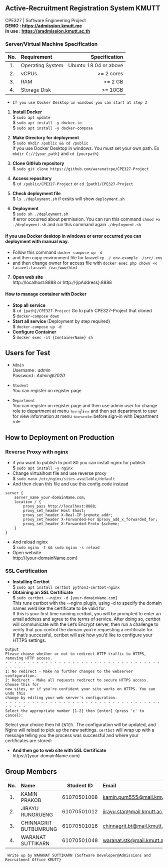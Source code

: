 
## Active-Recruitment Registration System KMUTT
CPE327 | Software Engineering Project <br/>
<b>DEMO : https://admission.kmutt.me</b><br/>
<b>In use : https://aradmission.kmutt.ac.th</b><br/>

### Server/Virtual Machine Specification 
| No. | Requirement | Specification |
| :---: | :--- | ---: |
| 1. | Operating System | Ubuntu 18.04 or above |
| 2. | vCPUs | >= 2 cores|
| 3. | RAM | >= 2 GB |
| 4. | Storage Disk | >= 10GB |

- ``` If you use Docker Desktop in windows you can start at step 3 ```

1. <b>Install Docker</b><br/>
$ `sudo apt update` <br/>
$ `sudo apt install -y docker.io` <br/>
$ `sudo apt install -y docker-compose` <br/>

2. <b>Make Directory for deployment</b><br/>
$ `sudo mkdir /public && cd /public` <br/>
if you use Docker Desktop in windows. You must set your own path. Ex `mkdir C://{your_path}` and `cd {yourpath}`

3. <b>Clone GitHub repository </b><br/>
$ `sudo git clone https://github.com/waranatcpe/CPE327-Project`<br/>

4. <b>Access repository</b><br/>
$ `cd /public/CPE327-Project` or `cd {path}/CPE327-Project`<br/>

5. <b>Check deployment file </b><br/>
$ `ls ./deployment.sh` if exsits will show `deployment.sh`<br/> 

6. <b>Deployment</b><br/>
$ `sudo sh ./deployment.sh`<br/>
if error occurred about permission. You can run this command `chmod +x ./deployment.sh` and run this command again `./deployment.sh` <br/>
#### if you use Docker desktop in windows or error occurred you can deployment with manual way. 
- Follow this command `docker-compose up -d` 
- and then copy environment file for laravel `cp ./.env-example ./src/.env` 
- and then change owner for access file with `docker exec php chown -R laravel:laravel /var/www/html`  <br/>

7. <b>Open web site</b><br/>
http://localhost:8888 or http://{ipAddress}:8888<br/>

#### How to manage container with Docker
- <b>Stop all service</b><br/>
  $ `cd {path}/CPE327-Project` Go to path CPE327-Project that cloned<br/>
  $ `docker-compose down`<br/>
- <b>Start all service </b>(Deployment by step required)<br/>
  $ `docker-compose up -d`<br/>
- <b>Configure Container</b><br/>
  $ `docker exec -it {ContainerName} sh` <br/>

## Users for Test
- `Admin`<br/>
   Username : <i>admin</i> <br/>
   Password : <i>Admin@2020</i> <br/>

- `Student`<br/>
   You can register on register page<br/>

- `Department`<br/>
   You can register on register page and then use admin user for change role to department at menu `จัดการผู้ใช้งาน` and then set department to user for view information at menu `จัดการภาควิชา` before sign-in with Department role

## How to Deployment on Production 
### Reverse Proxy with nginx
- if you want to publish to port 80 you can install nginx for publish<br/>
   $ `sudo apt install -y nginx` <br/>
- Change virtualhost file and use reverse proxy<br/>
   $ `sudo nano /etc/nginx/sites-available/default `<br/>
- And then clean this file and use this config code instead<br/>
```
server { 
    server_name your-domainName.com; 
    location / { 
        proxy_pass http://localhost:8888; 
        proxy_set_header Host $host; 
        proxy_set_header X-Real-IP $remote_addr; 
        proxy_set_header X-Forwarded-For $proxy_add_x_forwarded_for; 
        proxy_set_header X-Forwarded-Proto $scheme; 
    } 
} 
```
- And reload nginx <br/>
   $ `sudo nginx -t && sudo nginx -s reload` <br/>
- Open website<br/>
   http://{your-domainName.com}<br/>
   
### SSL Certification
- <b>Installing Certbot</b> <br/>
   $ `sudo apt install certbot python3-certbot-nginx` <br/>
- <b>Obtaining an SSL Certificate</b><br/>
   $ `sudo certbot --nginx -d [your-domainName.com]`<br/>
This runs certbot with the --nginx plugin, using -d to specify the domain names we’d like the certificate to be valid for.<br/>
If this is your first time running certbot, you will be prompted to enter an email address and agree to the terms of service. After doing so, certbot will communicate with the Let’s Encrypt server, then run a challenge to verify that you control the domain you’re requesting a certificate for.<br/>
If that’s successful, certbot will ask how you’d like to configure your HTTPS settings.<br/>
```
Output
Please choose whether or not to redirect HTTP traffic to HTTPS, removing HTTP access.
- - - - - - - - - - - - - - - - - - - - - - - - - - - - - - - - - - - - - - - -
1: No redirect - Make no further changes to the webserver configuration.
2: Redirect - Make all requests redirect to secure HTTPS access. Choose this for
new sites, or if you're confident your site works on HTTPS. You can undo this
change by editing your web server's configuration.
- - - - - - - - - - - - - - - - - - - - - - - - - - - - - - - - - - - - - - - -
Select the appropriate number [1-2] then [enter] (press 'c' to cancel):
```
Select your choice then hit `ENTER.` The configuration will be updated, and Nginx will reload to pick up the new settings. `certbot` will wrap up with a message telling you the process was successful and where your certificates are stored:<br/>

- <b>And then go to web site with SSL Certificate</b> <br/>
   https://{your-domainName.com}
   

## Group Members
| No. | Name | Student ID | Email | Section |
| :---: | :--- | :---: | :--- | :---: |
| 1. | KAMIN PRAKOB | 61070501008 | kamin.pum555@mail.kmutt.ac.th | A |
| 2. | JIRAYU RUNGRUENG | 61070501012 | jirayu.star@mail.kmutt.ac.th | A |
| 3. | CHINNAGRIT BUTBUMRUNG | 61070501016 | chinnagrit.bt@mail.kmutt.ac.th | A |
| 4. | WARANAT SUTTIKARN | 61070501048 | waranat.stk@mail.kmutt.ac.th | B |

` Write up by WARANAT SUTTIKARN {Software Developer@Admissions and Recruitment Office KMUTT}`
